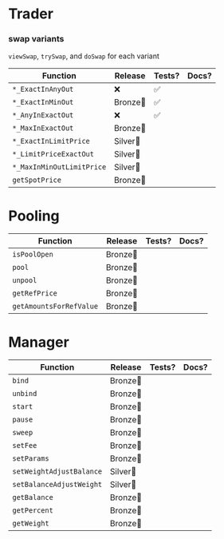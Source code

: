 # Trader 

### swap variants

`viewSwap`, `trySwap`, and `doSwap` for each variant

| Function | Release | Tests? | Docs? |
|-|-|-|-|
| `*_ExactInAnyOut` | ❌| ✅|   |
| `*_ExactInMinOut` | Bronze🥉| ✅ |  |
| `*_AnyInExactOut` | ❌| ✅ |  |
| `*_MaxInExactOut` | Bronze🥉|  |  |
| `*_ExactInLimitPrice` | Silver🥈 |  |  |
| `*_LimitPriceExactOut` | Silver🥈 |  |  |
| `*_MaxInMinOutLimitPrice` | Silver🥈|  |  |
| `getSpotPrice` | Bronze🥉 | |

# Pooling
| Function | Release | Tests? | Docs? |
-|-|-|-
| `isPoolOpen` | Bronze🥉
| `pool` | Bronze🥉
| `unpool` | Bronze🥉
| `getRefPrice` | Bronze🥉 | |
| `getAmountsForRefValue` | Bronze🥉

# Manager 

Function | Release | Tests? | Docs? 
-|-|-|-
`bind` | Bronze🥉
`unbind` | Bronze🥉
`start` | Bronze🥉
`pause` | Bronze🥉
`sweep` | Bronze🥉
`setFee` | Bronze🥉
`setParams` | Bronze🥉
`setWeightAdjustBalance` | Silver🥈
`setBalanceAdjustWeight` | Silver🥈
`getBalance` | Bronze🥉
`getPercent` | Bronze🥉
`getWeight` | Bronze🥉

